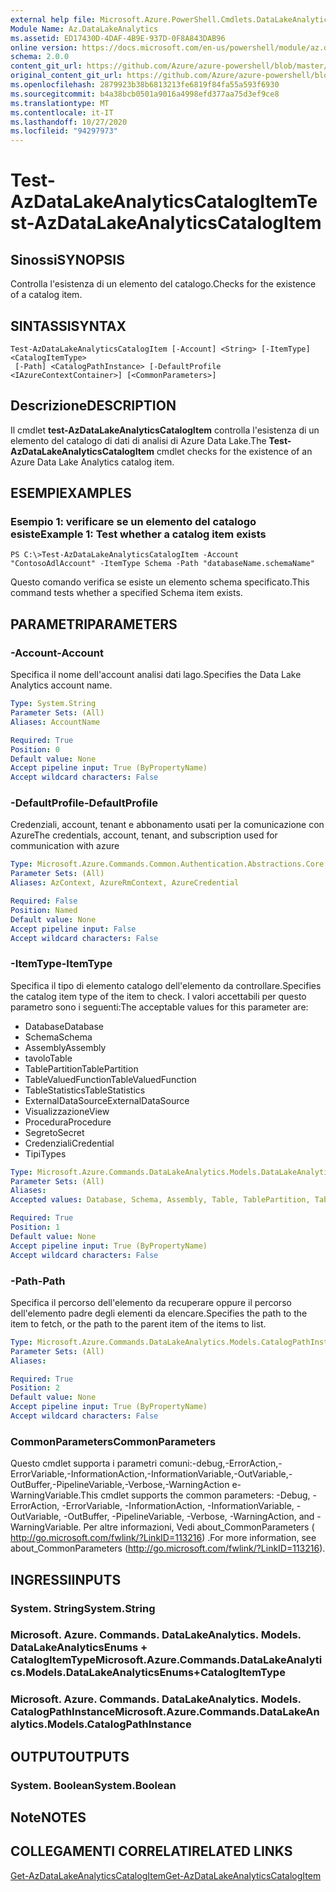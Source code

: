 ```yaml
---
external help file: Microsoft.Azure.PowerShell.Cmdlets.DataLakeAnalytics.dll-Help.xml
Module Name: Az.DataLakeAnalytics
ms.assetid: ED17430D-4DAF-4B9E-937D-0F8A843DAB96
online version: https://docs.microsoft.com/en-us/powershell/module/az.datalakeanalytics/test-azdatalakeanalyticscatalogitem
schema: 2.0.0
content_git_url: https://github.com/Azure/azure-powershell/blob/master/src/DataLakeAnalytics/DataLakeAnalytics/help/Test-AzDataLakeAnalyticsCatalogItem.md
original_content_git_url: https://github.com/Azure/azure-powershell/blob/master/src/DataLakeAnalytics/DataLakeAnalytics/help/Test-AzDataLakeAnalyticsCatalogItem.md
ms.openlocfilehash: 2879923b38b6813213fe6819f84fa55a593f6930
ms.sourcegitcommit: b4a38bcb0501a9016a4998efd377aa75d3ef9ce8
ms.translationtype: MT
ms.contentlocale: it-IT
ms.lasthandoff: 10/27/2020
ms.locfileid: "94297973"
---
```

# <span data-ttu-id="b32cd-101">Test-AzDataLakeAnalyticsCatalogItem</span><span class="sxs-lookup"><span data-stu-id="b32cd-101">Test-AzDataLakeAnalyticsCatalogItem</span></span>

## <span data-ttu-id="b32cd-102">Sinossi</span><span class="sxs-lookup"><span data-stu-id="b32cd-102">SYNOPSIS</span></span>
<span data-ttu-id="b32cd-103">Controlla l'esistenza di un elemento del catalogo.</span><span class="sxs-lookup"><span data-stu-id="b32cd-103">Checks for the existence of a catalog item.</span></span>

## <span data-ttu-id="b32cd-104">SINTASSI</span><span class="sxs-lookup"><span data-stu-id="b32cd-104">SYNTAX</span></span>

```
Test-AzDataLakeAnalyticsCatalogItem [-Account] <String> [-ItemType] <CatalogItemType>
 [-Path] <CatalogPathInstance> [-DefaultProfile <IAzureContextContainer>] [<CommonParameters>]
```

## <span data-ttu-id="b32cd-105">Descrizione</span><span class="sxs-lookup"><span data-stu-id="b32cd-105">DESCRIPTION</span></span>
<span data-ttu-id="b32cd-106">Il cmdlet **test-AzDataLakeAnalyticsCatalogItem** controlla l'esistenza di un elemento del catalogo di dati di analisi di Azure Data Lake.</span><span class="sxs-lookup"><span data-stu-id="b32cd-106">The **Test-AzDataLakeAnalyticsCatalogItem** cmdlet checks for the existence of an Azure Data Lake Analytics catalog item.</span></span>

## <span data-ttu-id="b32cd-107">ESEMPI</span><span class="sxs-lookup"><span data-stu-id="b32cd-107">EXAMPLES</span></span>

### <span data-ttu-id="b32cd-108">Esempio 1: verificare se un elemento del catalogo esiste</span><span class="sxs-lookup"><span data-stu-id="b32cd-108">Example 1: Test whether a catalog item exists</span></span>
```
PS C:\>Test-AzDataLakeAnalyticsCatalogItem -Account "ContosoAdlAccount" -ItemType Schema -Path "databaseName.schemaName"
```

<span data-ttu-id="b32cd-109">Questo comando verifica se esiste un elemento schema specificato.</span><span class="sxs-lookup"><span data-stu-id="b32cd-109">This command tests whether a specified Schema item exists.</span></span>

## <span data-ttu-id="b32cd-110">PARAMETRI</span><span class="sxs-lookup"><span data-stu-id="b32cd-110">PARAMETERS</span></span>

### <span data-ttu-id="b32cd-111">-Account</span><span class="sxs-lookup"><span data-stu-id="b32cd-111">-Account</span></span>
<span data-ttu-id="b32cd-112">Specifica il nome dell'account analisi dati lago.</span><span class="sxs-lookup"><span data-stu-id="b32cd-112">Specifies the Data Lake Analytics account name.</span></span>

```yaml
Type: System.String
Parameter Sets: (All)
Aliases: AccountName

Required: True
Position: 0
Default value: None
Accept pipeline input: True (ByPropertyName)
Accept wildcard characters: False
```

### <span data-ttu-id="b32cd-113">-DefaultProfile</span><span class="sxs-lookup"><span data-stu-id="b32cd-113">-DefaultProfile</span></span>
<span data-ttu-id="b32cd-114">Credenziali, account, tenant e abbonamento usati per la comunicazione con Azure</span><span class="sxs-lookup"><span data-stu-id="b32cd-114">The credentials, account, tenant, and subscription used for communication with azure</span></span>

```yaml
Type: Microsoft.Azure.Commands.Common.Authentication.Abstractions.Core.IAzureContextContainer
Parameter Sets: (All)
Aliases: AzContext, AzureRmContext, AzureCredential

Required: False
Position: Named
Default value: None
Accept pipeline input: False
Accept wildcard characters: False
```

### <span data-ttu-id="b32cd-115">-ItemType</span><span class="sxs-lookup"><span data-stu-id="b32cd-115">-ItemType</span></span>
<span data-ttu-id="b32cd-116">Specifica il tipo di elemento catalogo dell'elemento da controllare.</span><span class="sxs-lookup"><span data-stu-id="b32cd-116">Specifies the catalog item type of the item to check.</span></span>
<span data-ttu-id="b32cd-117">I valori accettabili per questo parametro sono i seguenti:</span><span class="sxs-lookup"><span data-stu-id="b32cd-117">The acceptable values for this parameter are:</span></span>
- <span data-ttu-id="b32cd-118">Database</span><span class="sxs-lookup"><span data-stu-id="b32cd-118">Database</span></span>
- <span data-ttu-id="b32cd-119">Schema</span><span class="sxs-lookup"><span data-stu-id="b32cd-119">Schema</span></span>
- <span data-ttu-id="b32cd-120">Assembly</span><span class="sxs-lookup"><span data-stu-id="b32cd-120">Assembly</span></span>
- <span data-ttu-id="b32cd-121">tavolo</span><span class="sxs-lookup"><span data-stu-id="b32cd-121">Table</span></span>
- <span data-ttu-id="b32cd-122">TablePartition</span><span class="sxs-lookup"><span data-stu-id="b32cd-122">TablePartition</span></span>
- <span data-ttu-id="b32cd-123">TableValuedFunction</span><span class="sxs-lookup"><span data-stu-id="b32cd-123">TableValuedFunction</span></span>
- <span data-ttu-id="b32cd-124">TableStatistics</span><span class="sxs-lookup"><span data-stu-id="b32cd-124">TableStatistics</span></span>
- <span data-ttu-id="b32cd-125">ExternalDataSource</span><span class="sxs-lookup"><span data-stu-id="b32cd-125">ExternalDataSource</span></span>
- <span data-ttu-id="b32cd-126">Visualizzazione</span><span class="sxs-lookup"><span data-stu-id="b32cd-126">View</span></span>
- <span data-ttu-id="b32cd-127">Procedura</span><span class="sxs-lookup"><span data-stu-id="b32cd-127">Procedure</span></span>
- <span data-ttu-id="b32cd-128">Segreto</span><span class="sxs-lookup"><span data-stu-id="b32cd-128">Secret</span></span>
- <span data-ttu-id="b32cd-129">Credenziali</span><span class="sxs-lookup"><span data-stu-id="b32cd-129">Credential</span></span>
- <span data-ttu-id="b32cd-130">Tipi</span><span class="sxs-lookup"><span data-stu-id="b32cd-130">Types</span></span>

```yaml
Type: Microsoft.Azure.Commands.DataLakeAnalytics.Models.DataLakeAnalyticsEnums+CatalogItemType
Parameter Sets: (All)
Aliases:
Accepted values: Database, Schema, Assembly, Table, TablePartition, TableValuedFunction, TableStatistics, ExternalDataSource, View, Procedure, Secret, Credential, Types, Package

Required: True
Position: 1
Default value: None
Accept pipeline input: True (ByPropertyName)
Accept wildcard characters: False
```

### <span data-ttu-id="b32cd-131">-Path</span><span class="sxs-lookup"><span data-stu-id="b32cd-131">-Path</span></span>
<span data-ttu-id="b32cd-132">Specifica il percorso dell'elemento da recuperare oppure il percorso dell'elemento padre degli elementi da elencare.</span><span class="sxs-lookup"><span data-stu-id="b32cd-132">Specifies the path to the item to fetch, or the path to the parent item of the items to list.</span></span>

```yaml
Type: Microsoft.Azure.Commands.DataLakeAnalytics.Models.CatalogPathInstance
Parameter Sets: (All)
Aliases:

Required: True
Position: 2
Default value: None
Accept pipeline input: True (ByPropertyName)
Accept wildcard characters: False
```

### <span data-ttu-id="b32cd-133">CommonParameters</span><span class="sxs-lookup"><span data-stu-id="b32cd-133">CommonParameters</span></span>
<span data-ttu-id="b32cd-134">Questo cmdlet supporta i parametri comuni:-debug,-ErrorAction,-ErrorVariable,-InformationAction,-InformationVariable,-OutVariable,-OutBuffer,-PipelineVariable,-Verbose,-WarningAction e-WarningVariable.</span><span class="sxs-lookup"><span data-stu-id="b32cd-134">This cmdlet supports the common parameters: -Debug, -ErrorAction, -ErrorVariable, -InformationAction, -InformationVariable, -OutVariable, -OutBuffer, -PipelineVariable, -Verbose, -WarningAction, and -WarningVariable.</span></span> <span data-ttu-id="b32cd-135">Per altre informazioni, Vedi about_CommonParameters ( http://go.microsoft.com/fwlink/?LinkID=113216) .</span><span class="sxs-lookup"><span data-stu-id="b32cd-135">For more information, see about_CommonParameters (http://go.microsoft.com/fwlink/?LinkID=113216).</span></span>

## <span data-ttu-id="b32cd-136">INGRESSI</span><span class="sxs-lookup"><span data-stu-id="b32cd-136">INPUTS</span></span>

### <span data-ttu-id="b32cd-137">System. String</span><span class="sxs-lookup"><span data-stu-id="b32cd-137">System.String</span></span>

### <span data-ttu-id="b32cd-138">Microsoft. Azure. Commands. DataLakeAnalytics. Models. DataLakeAnalyticsEnums + CatalogItemType</span><span class="sxs-lookup"><span data-stu-id="b32cd-138">Microsoft.Azure.Commands.DataLakeAnalytics.Models.DataLakeAnalyticsEnums+CatalogItemType</span></span>

### <span data-ttu-id="b32cd-139">Microsoft. Azure. Commands. DataLakeAnalytics. Models. CatalogPathInstance</span><span class="sxs-lookup"><span data-stu-id="b32cd-139">Microsoft.Azure.Commands.DataLakeAnalytics.Models.CatalogPathInstance</span></span>

## <span data-ttu-id="b32cd-140">OUTPUT</span><span class="sxs-lookup"><span data-stu-id="b32cd-140">OUTPUTS</span></span>

### <span data-ttu-id="b32cd-141">System. Boolean</span><span class="sxs-lookup"><span data-stu-id="b32cd-141">System.Boolean</span></span>

## <span data-ttu-id="b32cd-142">Note</span><span class="sxs-lookup"><span data-stu-id="b32cd-142">NOTES</span></span>

## <span data-ttu-id="b32cd-143">COLLEGAMENTI CORRELATI</span><span class="sxs-lookup"><span data-stu-id="b32cd-143">RELATED LINKS</span></span>

[<span data-ttu-id="b32cd-144">Get-AzDataLakeAnalyticsCatalogItem</span><span class="sxs-lookup"><span data-stu-id="b32cd-144">Get-AzDataLakeAnalyticsCatalogItem</span></span>](./Get-AzDataLakeAnalyticsCatalogItem.md)



